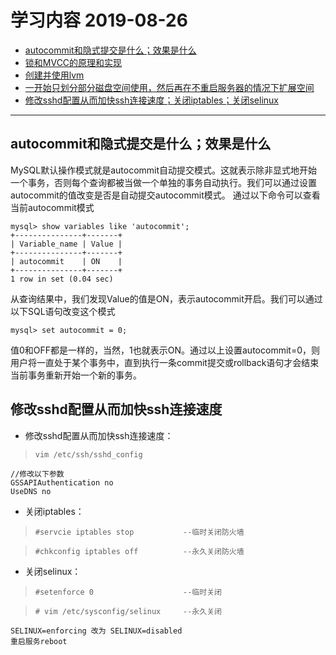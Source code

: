 # 学习内容 2019-08-26
- [autocommit和隐式提交是什么；效果是什么](#autocommit和隐式提交是什么；效果是什么)
- [锁和MVCC的原理和实现](https://blog.csdn.net/whoamiyang/article/details/51901888)
- [创建并使用lvm](https://www.linuxidc.com/Linux/2018-05/152608.htm)
- [一开始只划分部分磁盘空间使用，然后再在不重启服务器的情况下扩展空间](https://blog.csdn.net/zhengwei125/article/details/53928061)
- [修改sshd配置从而加快ssh连接速度；关闭iptables；关闭selinux](#修改sshd配置从而加快ssh连接速度)
---

## autocommit和隐式提交是什么；效果是什么
MySQL默认操作模式就是autocommit自动提交模式。这就表示除非显式地开始一个事务，否则每个查询都被当做一个单独的事务自动执行。我们可以通过设置autocommit的值改变是否是自动提交autocommit模式。
通过以下命令可以查看当前autocommit模式

    mysql> show variables like 'autocommit';
    +---------------+-------+
    | Variable_name | Value |
    +---------------+-------+
    | autocommit    | ON    |
    +---------------+-------+
    1 row in set (0.04 sec)
从查询结果中，我们发现Value的值是ON，表示autocommit开启。我们可以通过以下SQL语句改变这个模式

    mysql> set autocommit = 0;
值0和OFF都是一样的，当然，1也就表示ON。通过以上设置autocommit=0，则用户将一直处于某个事务中，直到执行一条commit提交或rollback语句才会结束当前事务重新开始一个新的事务。
## 修改sshd配置从而加快ssh连接速度
- 修改sshd配置从而加快ssh连接速度：  
>`vim /etc/ssh/sshd_config`

    //修改以下参数
    GSSAPIAuthentication no
    UseDNS no

- 关闭iptables：
>`#servcie iptables stop           --临时关闭防火墙`

>`#chkconfig iptables off          --永久关闭防火墙`

- 关闭selinux：
>`#setenforce 0                    --临时关闭`

>`# vim /etc/sysconfig/selinux     --永久关闭`

    SELINUX=enforcing 改为 SELINUX=disabled
    重启服务reboot